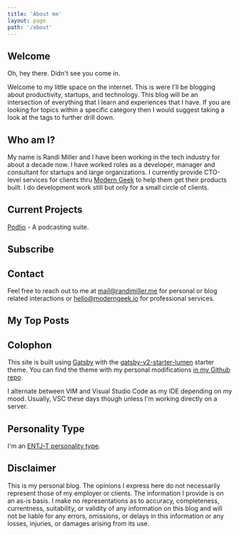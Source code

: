```yaml
---
title: 'About me'
layout: page
path: '/about'
---
```


## Welcome

Oh, hey there. Didn't see you come in.

Welcome to my little space on the internet. This is were I'll be blogging about productivity, startups, and technology. This blog will be an intersection of everything that I learn and experiences that I have. If you are looking for topics within a specific category then I would suggest taking a look at the tags to further drill down.

## Who am I?

My name is Randi Miller and I have been working in the tech industry for about a decade now. I have worked roles as a developer, manager and consultant for startups and large organizations. I currently provide CTO-level services for clients thru [Modern Geek](https://moderngeek.io) to help them get their products built. I do development work still but only for a small circle of clients.

## Current Projects

[Podlio](https://podl.io) - A podcasting suite.

## Subscribe

## Contact

Feel free to reach out to me at [mail@randimiller.me](mailto:mail@randimiller.me) for personal or blog related interactions or [hello@moderngeek.io](mailto:hello@moderngeek.io) for professional services.

## My Top Posts

## Colophon

This site is built using [Gatsby](https://gatsbyjs.org) with the [gatsby-v2-starter-lumen](https://github.com/GatsbyCentral/gatsby-v2-starter-lumen) starter theme. You can find the theme with my personal modifications [in my Github repo](https://github.com/randi2kewl/randimiller.me).

I alternate between VIM and Visual Studio Code as my IDE depending on my mood. Usually, VSC these days though unless I'm working directly on a server.

## Personality Type

I'm an [ENTJ-T personality type](https://www.16personalities.com/entj-personality).

## Disclaimer

This is my personal blog. The opinions I express here do not necessarily represent those of my employer or clients. The information I provide is on an as-is basis. I make no representations as to accuracy, completeness, currentness, suitability, or validity of any information on this blog and will not be liable for any errors, omissions, or delays in this information or any losses, injuries, or damages arising from its use.
